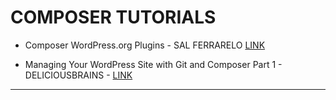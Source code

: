 # COMPOSER TUTORIALS

* Composer WordPress.org Plugins - SAL FERRARELO [LINK](https://salferrarello.com/composer-wordpress-plugins/)

* Managing Your WordPress Site with Git and Composer Part 1 - DELICIOUSBRAINS - [LINK](https://deliciousbrains.com/storing-wordpress-in-git/)

------------------------
